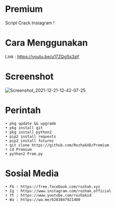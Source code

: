 # Premium

Script Crack Instagram !

# Cara Menggunakan
Link : https://youtu.be/u17ZQgSs3aY

# Screenshot
![Screenshot_2021-12-21-12-42-07-25](https://user-images.githubusercontent.com/65714340/147305954-2b50ae54-626a-4e98-89e5-42cd4503dd2a.png)

# Perintah
    • pkg update && upgrade
    • pkg install git
    • pkg install python2
    • pip2 install requests
    • pip2 install futures
    • git clone https://github.com/RozhakXD/Premium
    • cd Premium
    • python2 Prem.py
# Sosial Media
    • Fb : https://free.facebook.com/rozhak.xyz
    • Ig : https://www.instagram.com/rozhak_official
    • Yt : https://www.youtube.com/rozhakid
    • Wa : https://wa.me/6283847921480
